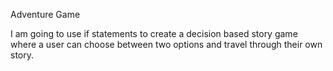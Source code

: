 Adventure Game

I am going to use if statements to create a decision
based story game where a user can choose between
two options and travel through their own story.